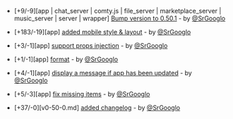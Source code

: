 * [+9/-9][app | chat_server | comty.js | file_server | marketplace_server | music_server | server | wrapper] [Bump version to 0.50.1](https://github.com/ragestudio/comty/commit/d4e6a06765166932e0bbbc53848377400754f7fc) - by [@SrGooglo](https://github.com/srgooglo)

* [+183/-19][app] [added mobile style & layout](https://github.com/ragestudio/comty/commit/16876811a52157cbc7f45236b75068d5406e8e55) - by [@SrGooglo](https://github.com/srgooglo)

* [+3/-1][app] [support props injection](https://github.com/ragestudio/comty/commit/616a2da2c5eeb6b31a860dec5778e03cbd05f436) - by [@SrGooglo](https://github.com/srgooglo)

* [+1/-1][app] [format](https://github.com/ragestudio/comty/commit/2f14c11cd46eb6b091d26e0c9281f8e3168e96d1) - by [@SrGooglo](https://github.com/srgooglo)

* [+4/-1][app] [display a message if app has been updated](https://github.com/ragestudio/comty/commit/885ac94f00f3bb553896e68d4f06370d4e7d156a) - by [@SrGooglo](https://github.com/srgooglo)

* [+5/-3][app] [fix missing items](https://github.com/ragestudio/comty/commit/553f6012d8961c15a0a0ee9a4ddc2099392c49c8) - by [@SrGooglo](https://github.com/srgooglo)

* [+37/-0][v0-50-0.md] [added changelog](https://github.com/ragestudio/comty/commit/7abbc218311b1f766e5c3fa8f81d2997800a2d33) - by [@SrGooglo](https://github.com/srgooglo)